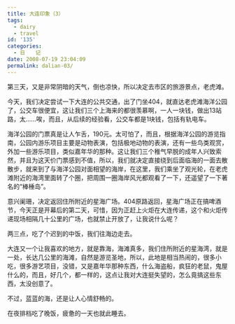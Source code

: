 ```yaml
---
title: 大连印象（3）
tags:
  - dairy
  - travel
id: '135'
categories:
  - 日　　记
date: 2008-07-19 23:04:09
permalink: dalian-03/
---
```


第三天，又是非常阴暗的天气，倒也凉快，所以决定去市区的旅游景点，老虎滩。

今天，我们决定尝试一下大连的公共交通，出了门坐404，就直达老虎滩海洋公园了，公交车很便宜，这让我们三个上海来的都很羡慕啊，一人一块钱，做出13站路，太……唉，而且，从后续的经验看，公交车都是1块钱，包括有轨电车。

海洋公园的门票真是让人乍舌，190元。太可怕了，而且，根据海洋公园的游览指南，公园内游乐项目主要是动物表演，包括极地动物的表演，还有一些鸟类观赏，外加一些游乐项目，类似嘉年华的那种。这让我们三个稚气早脱的成年人兴致索然，并且为这天价门票感到不值，所以，我们就决定直接绕到后面临海的一面去散散步，就来到了与海洋公园对面相望的海岸，在这里，我们乘坐了观光轮，在老虎滩附近的海湾里面转了个圈，把周围一圈海岸风光都观看了一下，还遥望了一下著名的“棒棰岛”。

意兴阑珊，决定返回住所附近的星海广场。404原路返回，星海广场正在搞啤酒节，今天正是开幕后的第二天，可惜，因为正赶上火炬在大连传递，这个和火炬传递现场相隔几十公里的广场，也就禁止开放了，让我说什么呢？

两三点，吃了个迟到的中饭，我们往海边走去。

大连又一个让我喜欢的地方，就是靠海，海滩真多，我们住所附近的星海湾，就是一处，长达几公里的海滩，自然是游览圣地，所以，此地是相当热闹的，很多小吃，很多游艺项目，没错，又是嘉年华那种东西，什么海盗船，疯狂的老鼠，鬼屋什么的，而且，好几个，都一样的，这点让我对大连挺失望的，怎么竟搞这些东西，太没创意了。

不过，蓝蓝的海，还是让人心情舒畅的。

在夜排档吃了晚饭，疲惫的一天也就此睡去。